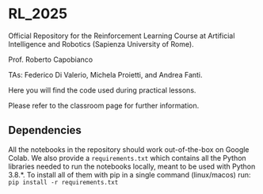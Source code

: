 # RL_2025

Official Repository for the Reinforcement Learning Course at Artificial Intelligence and Robotics (Sapienza University of Rome).

Prof. Roberto Capobianco

TAs: Federico Di Valerio, Michela Proietti, and Andrea Fanti.

Here you will find the code used during practical lessons.

Please refer to the classroom page for further information.

## Dependencies

All the notebooks in the repository should work out-of-the-box on Google Colab. We also provide a `requirements.txt` which contains all the Python libraries needed to run the notebooks locally, meant to be used with Python 3.8.*. To install all of them with pip in a single command (linux/macos) run:
`pip install -r requirements.txt`



